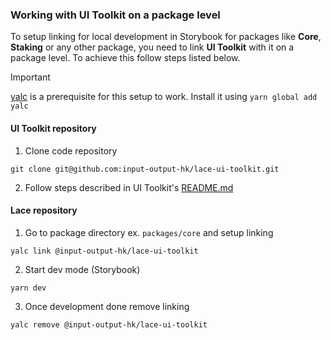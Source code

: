 ### Working with UI Toolkit on a package level

To setup linking for local development in Storybook for packages like **Core**, **Staking** or any other package, you need to link **UI Toolkit** with it on a package level. To achieve this follow steps listed below.

> [!IMPORTANT]
> [yalc](https://github.com/wclr/yalc) is a prerequisite for this setup to work. Install it using `yarn global add yalc`

#### UI Toolkit repository

1. Clone code repository
```
git clone git@github.com:input-output-hk/lace-ui-toolkit.git
```

2. Follow steps described in UI Toolkit's [README.md](https://github.com/input-output-hk/lace-ui-toolkit?tab=readme-ov-file#link-lace-ui-toolkit-for-local-development--testing)

#### Lace repository

1. Go to package directory ex. `packages/core` and setup linking
```
yalc link @input-output-hk/lace-ui-toolkit
```
2. Start dev mode (Storybook)
```
yarn dev
```
3. Once development done remove linking
```
yalc remove @input-output-hk/lace-ui-toolkit
```
